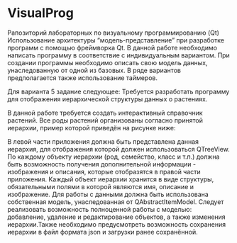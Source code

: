 # VisualProg
Рапозиторий лабораторных по визуальному программированию (Qt)
Использование архитектуры “модель-представление” при разработке программ с помощью фреймворка Qt. 
В данной работе необходимо написать программу в соответствие с индивидуальным вариантом. При создании программы необходимо описать свою модель данных, унаследованную от одной из базовых. В ряде вариантов предполагается также использование таймеров.

Для варианта 5 задание следующее:
Требуется разработать программу для отображения иерархической структуры данных о растениях.

В данной работе требуется создать интерактивный справочник растений. Все роды растений организованы согласно принятой иерархии, пример которой приведён  на рисунке ниже:


В левой части приложения должна быть представлена данная иерархия, для отображения которой должен использоваться QTreeView.
По каждому объекту иерархии (род, семейство, класс и т.п.) должна быть возможность получения дополнительной информации - изображения и описания, которые отобразятся в правой части приложения.
Каждый объект иерархии хранится в виде структуры, обязательными полями в которой являются имя, описание и изображение.
Для работы с данными должна быть использована собственная модель, унаследованная от QAbstractItemModel.
Следует реализовать возможность полноценной работы с моделью: добавление, удаление и редактирование объектов, а также изменения иерархии.Также необходимо предусмотреть возможность сохранения иерархии в файл формата json и загрузки ранее сохранённой.

